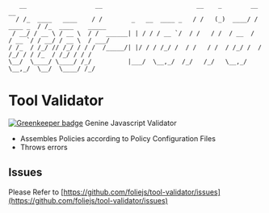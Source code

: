```
   __                   __                          __    _        __           __                
  / /_  ____   ____    / /        _   __  ____ _   / /   (_)  ____/ /  ____ _  / /_  ____    _____
 / __/ / __ \ / __ \  / /  ______| | / / / __ `/  / /   / /  / __  /  / __ `/ / __/ / __ \  / ___/
/ /_  / /_/ // /_/ / / /  /_____/| |/ / / /_/ /  / /   / /  / /_/ /  / /_/ / / /_  / /_/ / / /    
\__/  \____/ \____/ /_/          |___/  \__,_/  /_/   /_/   \__,_/   \__,_/  \__/  \____/ /_/     

```
# Tool Validator

[![Greenkeeper badge](https://badges.greenkeeper.io/foliejs/tool-validator.svg)](https://greenkeeper.io/)
Genine Javascript Validator
- Assembles Policies according to Policy Configuration Files
- Throws errors

## Issues
Please Refer to [https://github.com/foliejs/tool-validator/issues](https://github.com/foliejs/tool-validator/issues)
